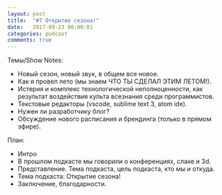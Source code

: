 ```yaml
---
layout: post
title:  "#7 Открытие сезона!"
date:   2017-09-23 00:00:01
categories: podcast
comments: true
---
```



Темы/Show Notes:

- Новый сезон, новый звук, в общем все новое. 
- Как я провел лето (мы знаем ЧТО ТЫ СДЕЛАЛ ЭТИМ ЛЕТОМ!).
- Истерия и комплекс технологической неполноценности, как результат воздействия культа всезнания среди программистов. 
- Текстовые редакторы (vscode, sublime text 3, atom ide).
- Нужен ли разработчику блог?
- Обсуждение нового расписания и брендинга (только в прямом эфире).

План:

- Интро
- В прошлом подкасте мы говорили о конференциях, слаке и 3d.
- Представление. Тема подкаста, цель подкаста, кто мы и откуда.
- Тема подкаста: Открытие сезона!
- Заключение, благодарности.

